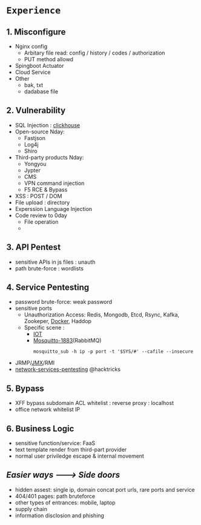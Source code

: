 # `Experience`
## 1. Misconfigure
- Nginx config
  - Arbitary file read: config / history / codes / authorization
  - PUT method allowd
- Spingboot Actuator
- Cloud Service
- Other
  - bak, txt
  - dadabase file


## 2. Vulnerability
- SQL Injection : [clickhouse](https://blog.deteact.com/yandex-clickhouse-injection/)
- Open-source Nday:
  - Fastjson
  - Log4j
  - Shiro
- Third-party products Nday:
  - Yongyou
  - Jypter
  - CMS
  - VPN command injection
  - F5 RCE & Bypass
- XSS : POST / DOM 
- File upload : directory
- Experssion Language Injection
- Code review to 0day
  - File operation
  - 

## 3. API Pentest
- sensitive APIs in js files : unauth
- path brute-force : wordlists


## 4. Service Pentesting
- password brute-force: weak password
- sensitive ports
  - Unauthorization Access: Redis, Mongodb, Etcd, Rsync, Kafka, Zookeper, [Docker](https://askding.github.io/Kali/Exploit/Docker.html), Haddop
  - Specific scene : 
    - [IOT](https://cloud.tencent.com/developer/article/1776815)
    - [Mosquitto-1883](https://book.hacktricks.xyz/network-services-pentesting/1883-pentesting-mqtt-mosquitto)(RabbitMQ)
      ```
      mosquitto_sub -h ip -p port -t '$SYS/#' --cafile --insecure
      ```
- JRMP/[JMX](https://www.anquanke.com/post/id/200682)/RMI 
- [network-services-pentesting](https://book.hacktricks.xyz/network-services-pentesting/)  @hacktricks


## 5. Bypass
- XFF bypass subdomain ACL whitelist : reverse proxy : localhost 
- office network whitelist IP


## 6. Business Logic
- sensitive function/service: FaaS
- text template render from third-part provider
- normal user priviledge escape & internal movement

## *Easier ways ---> Side doors*
- hidden assest: single ip, domain concat port urls, rare ports and service
- 404/401 pages: path bruteforce
- other types of entrances: mobile, laptop
- supply chain
- information disclosion and phishing

